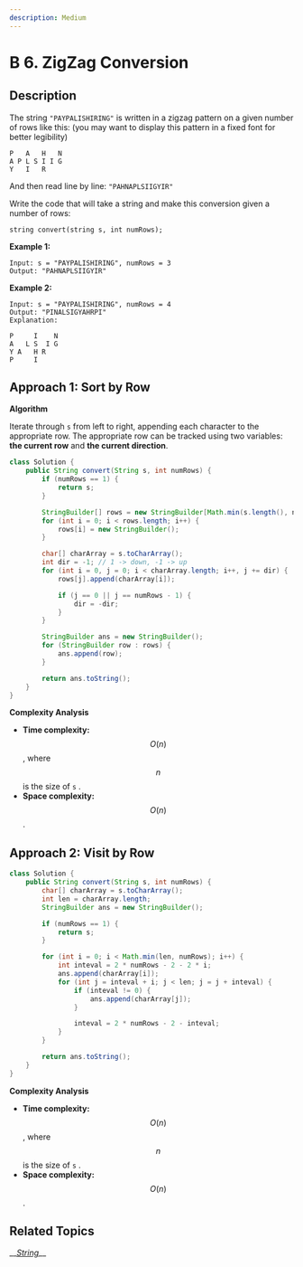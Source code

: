 ```yaml
---
description: Medium
---
```


# B 6. ZigZag Conversion

## Description

The string `"PAYPALISHIRING"` is written in a zigzag pattern on a given number of rows like this: \(you may want to display this pattern in a fixed font for better legibility\)

```text
P   A   H   N
A P L S I I G
Y   I   R
```

And then read line by line: `"PAHNAPLSIIGYIR"`

Write the code that will take a string and make this conversion given a number of rows:

```text
string convert(string s, int numRows);
```

**Example 1:**

```text
Input: s = "PAYPALISHIRING", numRows = 3
Output: "PAHNAPLSIIGYIR"
```

**Example 2:**

```text
Input: s = "PAYPALISHIRING", numRows = 4
Output: "PINALSIGYAHRPI"
Explanation:

P     I    N
A   L S  I G
Y A   H R
P     I
```

## Approach 1: Sort by Row

**Algorithm**

Iterate through `s` from left to right, appending each character to the appropriate row. The appropriate row can be tracked using two variables: **the current row** and **the current direction**.

```java
class Solution {
    public String convert(String s, int numRows) {
        if (numRows == 1) {
            return s;
        }

        StringBuilder[] rows = new StringBuilder[Math.min(s.length(), numRows)];
        for (int i = 0; i < rows.length; i++) {
            rows[i] = new StringBuilder();
        }

        char[] charArray = s.toCharArray();
        int dir = -1; // 1 -> down, -1 -> up
        for (int i = 0, j = 0; i < charArray.length; i++, j += dir) {
            rows[j].append(charArray[i]);

            if (j == 0 || j == numRows - 1) {
                dir = -dir;
            }
        }

        StringBuilder ans = new StringBuilder();
        for (StringBuilder row : rows) {
            ans.append(row);
        }

        return ans.toString();
    }
}
```

**Complexity Analysis**

* **Time complexity:** $$O(n)$$, where $$n$$ is the size of `s` .
* **Space complexity:** $$O(n)$$.

## Approach 2: Visit by Row

```java
class Solution {
    public String convert(String s, int numRows) {
        char[] charArray = s.toCharArray();
        int len = charArray.length;
        StringBuilder ans = new StringBuilder();

        if (numRows == 1) {
            return s;
        }

        for (int i = 0; i < Math.min(len, numRows); i++) {
            int inteval = 2 * numRows - 2 - 2 * i;
            ans.append(charArray[i]);
            for (int j = inteval + i; j < len; j = j + inteval) {
                if (inteval != 0) {
                    ans.append(charArray[j]);
                }

                inteval = 2 * numRows - 2 - inteval;
            }
        }

        return ans.toString();
    }
}
```

**Complexity Analysis**

* **Time complexity:** $$O(n)$$, where $$n$$ is the size of `s` .
* **Space complexity:** $$O(n)$$.

## Related Topics

\_\_[_String_](https://leetcode.com/tag/string/)\_\_

